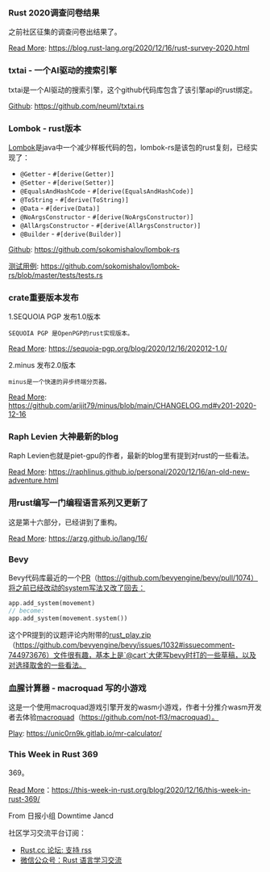 ### Rust 2020调查问卷结果


之前社区征集的调查问卷出结果了。

[Read More](https://blog.rust-lang.org/2020/12/16/rust-survey-2020.html): https://blog.rust-lang.org/2020/12/16/rust-survey-2020.html


### txtai - 一个AI驱动的搜索引擎

txtai是一个AI驱动的搜索引擎，这个github代码库包含了该引擎api的rust绑定。

[Github](https://github.com/neuml/txtai.rs): https://github.com/neuml/txtai.rs

### Lombok - rust版本

[Lombok](https://projectlombok.org)是java中一个减少样板代码的包，lombok-rs是该包的rust复刻，已经实现了：

- `@Getter` - `#[derive(Getter)]`
- `@Setter` - `#[derive(Setter)]`
- `@EqualsAndHashCode` - `#[derive(EqualsAndHashCode)]`
- `@ToString` - `#[derive(ToString)]`
- `@Data` - `#[derive(Data)]`
- `@NoArgsConstructor` - `#[derive(NoArgsConstructor)]`
- `@AllArgsConstructor` - `#[derive(AllArgsConstructor)]`
- `@Builder` - `#[derive(Builder)]`

[Github](https://github.com/sokomishalov/lombok-rs): https://github.com/sokomishalov/lombok-rs

[测试用例](https://github.com/sokomishalov/lombok-rs/blob/master/tests/tests.rs): https://github.com/sokomishalov/lombok-rs/blob/master/tests/tests.rs

### crate重要版本发布

1.SEQUOIA PGP 发布1.0版本
    
    SEQUOIA PGP 是OpenPGP的rust实现版本。

[Read More](https://sequoia-pgp.org/blog/2020/12/16/202012-1.0/): https://sequoia-pgp.org/blog/2020/12/16/202012-1.0/

2.minus 发布2.0版本

    minus是一个快速的异步终端分页器。
    
[Read More](https://github.com/arijit79/minus/blob/main/CHANGELOG.md#v201-2020-12-16): https://github.com/arijit79/minus/blob/main/CHANGELOG.md#v201-2020-12-16

### Raph Levien 大神最新的blog

Raph Levien也就是piet-gpu的作者，最新的blog里有提到对rust的一些看法。

[Read More](https://raphlinus.github.io/personal/2020/12/16/an-old-new-adventure.html): https://raphlinus.github.io/personal/2020/12/16/an-old-new-adventure.html

### 用rust编写一门编程语言系列又更新了

这是第十六部分，已经讲到了重构。

[Read More](https://arzg.github.io/lang/16/): https://arzg.github.io/lang/16/

### Bevy 

Bevy代码库最近的一个[PR](https://github.com/bevyengine/bevy/pull/1074)（https://github.com/bevyengine/bevy/pull/1074）将之前已经改动的system写法又改了回去：
```rust
app.add_system(movement)
// become:
app.add_system(movement.system())
```
这个PR提到的议题评论内附带的[rust_play.zip](https://github.com/bevyengine/bevy/issues/1032#issuecomment-744973676)（https://github.com/bevyengine/bevy/issues/1032#issuecomment-744973676）文件很有趣，基本上是`@cart`大佬写bevy时打的一些草稿，以及对选择取舍的一些看法。

### 血腥计算器 - macroquad 写的小游戏

这是一个使用macroquad游戏引擎开发的wasm小游戏，作者十分推介wasm开发者去体验[macroquad](https://github.com/not-fl3/macroquad)（https://github.com/not-fl3/macroquad）。

[Play](https://unic0rn9k.gitlab.io/mr-calculator/): https://unic0rn9k.gitlab.io/mr-calculator/

### This Week in Rust 369

369。

[Read More](https://this-week-in-rust.org/blog/2020/12/16/this-week-in-rust-369/)：https://this-week-in-rust.org/blog/2020/12/16/this-week-in-rust-369/


From 日报小组 Downtime Jancd

社区学习交流平台订阅：

- [Rust.cc 论坛: 支持 rss](https://rustcc.cn/)
- [微信公众号：Rust 语言学习交流](https://rustcc.cn/article?id=ed7c9379-d681-47cb-9532-0db97d883f62)